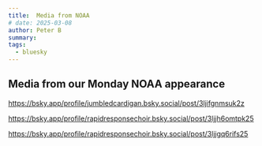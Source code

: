 ```yaml
---
title:  Media from NOAA
# date: 2025-03-08
author: Peter B
summary: 
tags:
  - bluesky
---
```

## Media from our Monday NOAA appearance

https://bsky.app/profile/jumbledcardigan.bsky.social/post/3ljifgnmsuk2z

https://bsky.app/profile/rapidresponsechoir.bsky.social/post/3ljjh6omtpk25

https://bsky.app/profile/rapidresponsechoir.bsky.social/post/3ljjgq6rifs25
